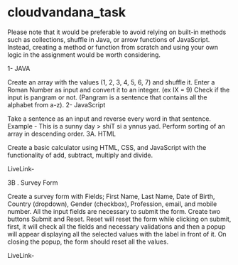 # cloudvandana_task
Please note that it would be preferable to avoid relying on built-in methods such as collections, shuffle in Java, or arrow functions of JavaScript. Instead, creating a method or function from scratch and using your own logic in the assignment would be worth considering.

1- JAVA

Create an array with the values (1, 2, 3, 4, 5, 6, 7) and shuffle it.
Enter a Roman Number as input and convert it to an integer. (ex IX = 9)
Check if the input is pangram or not. (Pangram is a sentence that contains all the alphabet from a-z).
2- JavaScript

Take a sentence as an input and reverse every word in that sentence.
Example - This is a sunny day > shiT si a ynnus yad.
Perform sorting of an array in descending order.
3A. HTML

Create a basic calculator using HTML, CSS, and JavaScript with the functionality of add, subtract, multiply and divide.

LiveLink- 

3B . Survey Form

Create a survey form with Fields; First Name, Last Name, Date of Birth, Country (dropdown), Gender (checkbox), Profession, email, and mobile number. All the input fields are necessary to submit the form. Create two buttons Submit and Reset. Reset will reset the form while clicking on submit, first, it will check all the fields and necessary validations and then a popup will appear displaying all the selected values with the label in front of it. On closing the popup, the form should reset all the values.

LiveLink- 
